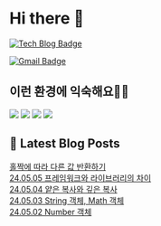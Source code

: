 # Hi there 👋

[![Tech Blog Badge](http://img.shields.io/badge/tistory-black?style=flat-square&logo=Tistory&link=https://codingpracticenote.tistory.com/)](https://codingpracticenote.tistory.com/)
	
[![Gmail Badge](https://img.shields.io/badge/Gmail-d14836?style=flat-square&logo=Gmail&logoColor=white&link=mailto:tkdrnr1215@gmail.com)](mailto:tkdrnr1215@gmail.com)

## 이런 환경에 익숙해요✍🏼

<img src="https://img.shields.io/badge/CSS3-1572B6?style=flat-square&logo=CSS3&logoColor=white"/> </t>
<img src="https://img.shields.io/badge/HTML5-E34F26?style=flat-square&logo=HTML5&logoColor=white"/> 
<img src="https://img.shields.io/badge/JavaScript-F7DF1E?style=flat-square&logo=JavaScript&logoColor=white"/>
<img src="https://img.shields.io/badge/TypeScript-3178C6?style=flat-square&logo=TypeScript&logoColor=white"/>

## 📕 Latest Blog Posts

<a href=https://codingpracticenote.tistory.com/201>홀짝에 따라 다른 값 반환하기</a></br><a href=https://codingpracticenote.tistory.com/200>24.05.05 프레임워크와 라이브러리의 차이</a></br><a href=https://codingpracticenote.tistory.com/199>24.05.04 얕은 복사와 깊은 복사</a></br><a href=https://codingpracticenote.tistory.com/198>24.05.03 String 객체, Math 객체</a></br><a href=https://codingpracticenote.tistory.com/197>24.05.02 Number 객체</a></br>
